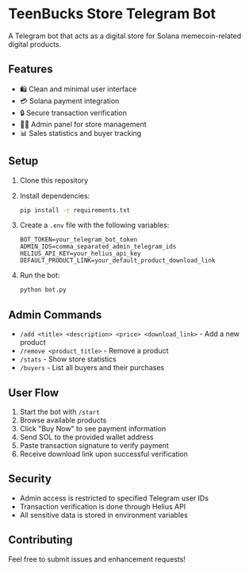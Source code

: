 # TeenBucks Store Telegram Bot

A Telegram bot that acts as a digital store for Solana memecoin-related digital products.

## Features

- 🛍 Clean and minimal user interface
- 💳 Solana payment integration
- 🔒 Secure transaction verification
- 👨‍💻 Admin panel for store management
- 📊 Sales statistics and buyer tracking

## Setup

1. Clone this repository
2. Install dependencies:
   ```bash
   pip install -r requirements.txt
   ```

3. Create a `.env` file with the following variables:
   ```
   BOT_TOKEN=your_telegram_bot_token
   ADMIN_IDS=comma_separated_admin_telegram_ids
   HELIUS_API_KEY=your_helius_api_key
   DEFAULT_PRODUCT_LINK=your_default_product_download_link
   ```

4. Run the bot:
   ```bash
   python bot.py
   ```

## Admin Commands

- `/add <title> <description> <price> <download_link>` - Add a new product
- `/remove <product_title>` - Remove a product
- `/stats` - Show store statistics
- `/buyers` - List all buyers and their purchases

## User Flow

1. Start the bot with `/start`
2. Browse available products
3. Click "Buy Now" to see payment information
4. Send SOL to the provided wallet address
5. Paste transaction signature to verify payment
6. Receive download link upon successful verification

## Security

- Admin access is restricted to specified Telegram user IDs
- Transaction verification is done through Helius API
- All sensitive data is stored in environment variables

## Contributing

Feel free to submit issues and enhancement requests! 